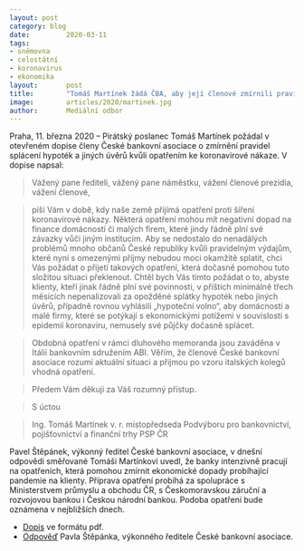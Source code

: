 ```yaml
---
layout: post
category: blog
date:         2020-03-11
tags:         
- sněmovna 
- celostátní 
- koronavirus
- ekonomika
layout:       post
title:        "Tomáš Martínek žádá ČBA, aby její členové zmírnili pravidla splácení hypoték a jiných úvěrů vzhledem k opatřením ke koronavirové nákaze"
image:        articles/2020/martinek.jpg
author:       Mediální odbor
--- 
```


 

Praha, 11. března 2020 – Pirátský poslanec Tomáš Martínek požádal v otevřeném dopise členy České bankovní asociace o zmírnění pravidel splácení hypoték a jiných úvěrů kvůli opatřením ke koronavirové nákaze. V dopise napsal:


> Vážený pane řediteli, vážený pane náměstku, vážení členové prezidia, vážení členové,

> píši Vám v době, kdy naše země přijímá opatření proti šíření koronavirové nákazy. Některá opatření mohou mít negativní dopad na finance domácností či malých firem, které jindy řádně plní své závazky vůči jiným institucím. Aby se nedostalo do nenadálých problémů mnoho občanů České republiky kvůli pravidelným výdajům, které nyní s omezenými příjmy nebudou moci okamžitě splatit, chci Vás požádat o přijetí takových opatření, která dočasně pomohou tuto složitou situaci překlenout. Chtěl bych Vás tímto požádat o to, abyste klienty, kteří jinak řádně plní své povinnosti, v příštích minimálně třech měsících nepenalizovali za opožděné splátky hypoték nebo jiných úvěrů, případně rovnou vyhlásili „hypoteční volno“, aby domácnosti a malé firmy, které se potýkají s ekonomickými potížemi v souvislosti s epidemií koronaviru, nemusely své půjčky dočasně splácet. 

> Obdobná opatření v rámci dluhového memoranda jsou zaváděna v Itálii bankovním sdružením ABI. Věřím, že členové České bankovní asociace rozumí aktuální situaci a přijmou po vzoru italských kolegů vhodná opatření.

> Předem Vám děkuji za Váš rozumný přístup.

> S úctou

> Ing. Tomáš Martínek v. r.
> místopředseda Podvýboru pro bankovnictví, pojišťovnictví a finanční trhy PSP ČR

Pavel Štěpánek, výkonný ředitel České bankovní asociace, v dnešní odpovědi směřované Tomáši Martínkovi uvedl, že banky intenzivně pracují na opatřeních, která pomohou zmírnit ekonomické dopady probíhající pandemie na klienty. Příprava opatření probíhá za spolupráce s Ministerstvem průmyslu a obchodu ČR, s Českomoravskou záruční a rozvojovou bankou i Českou národní bankou. Podoba opatření bude oznámena v nejbližších dnech.

* [Dopis](https://pirati.cz/assets/pdf/dopis-cba-martinek.docx.pdf) ve formátu pdf.
* [Odpověď](https://pirati.cz/assets/pdf/odpoved-cba.pdf) Pavla Štěpánka, výkonného ředitele České bankovní asociace.
